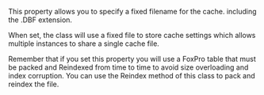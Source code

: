 ﻿This property allows you to specify a fixed filename for the cache. including the .DBF extension. 

When set, the class will use a fixed file to store cache settings which allows multiple instances to share a single cache file.

Remember that if you set this property you will use a FoxPro table that must be packed and Reindexed from time to time to avoid size overloading and index corruption. You can use the Reindex method of this class to pack and reindex the file.